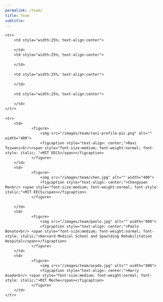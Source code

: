 ```yaml
---
permalink: /team/
title: Team
subtitle: 
---
```


<table cellpadding="">
    
    <tr>
        <td style="width:25%; text-align:center">
           
        </td>
        <td style="width:25%; text-align:center">
       
        </td>
        
        <td style="width:25%; text-align:center">
          
        </td>
        
        <td style="width:25%; text-align:center">
         
        </td>
    </tr>
    
    <tr>
        <td>
                <figure>
                    <img src="/images/team/ravi-profile-pic.png" alt="" width="400">
                    <figcaption style="text-align: center;">Ravi Tejwani<br/><span style="font-size:medium; font-weight:normal; font-style: italic; ">MIT EECS</span></figcaption>
                </figure>
        </td>
        <td>
                <figure>
                    <img src="/images/team/chen.jpg" alt="" width="400">
                    <figcaption style="text-align: center;">Chengyuan Ma<br/> <span style="font-size:medium; font-weight:normal; font-style: italic;">MIT EECS</span></figcaption>
                </figure>
    
        </td>
        <td>
                <figure>
                    <img src="/images/team/paolo.jpg" alt="" width="400">
                    <figcaption style="text-align: center;">Paolo Bonato<br/> <span style="font-size:medium; font-weight:normal; font-style: italic;">Harvard Medical School and Spaulding Rehabilitation Hospital</span></figcaption>
                </figure>
        </td>
        <td>
                <figure>
                    <img src="/images/team/asada.jpg" alt="" width="400">
                    <figcaption style="text-align: center;">Harry Asada<br/> <span style="font-size:medium; font-weight:normal; font-style: italic;">MIT Meche</span></figcaption>
                </figure>
        </td>
    </tr>
</table>